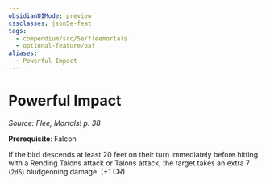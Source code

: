 ```yaml
---
obsidianUIMode: preview
cssclasses: json5e-feat
tags:
  - compendium/src/5e/fleemortals
  - optional-feature/oaf
aliases:
  - Powerful Impact
---
```

# Powerful Impact
*Source: Flee, Mortals! p. 38*  

**Prerequisite**: Falcon

If the bird descends at least 20 feet on their turn immediately before hitting with a Rending Talons attack or Talons attack, the target takes an extra 7 (`2d6`) bludgeoning damage. (+1 CR)